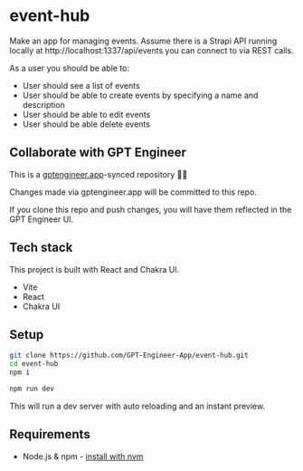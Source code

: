 # event-hub

Make an app for managing events. Assume there is a Strapi API running locally at http://localhost:1337/api/events you can connect to via REST calls.

As a user you should be able to:
- User should see a list of events
- User should be able to create events by specifying a name and description
- User should be able to edit events
- User should be able delete events

## Collaborate with GPT Engineer

This is a [gptengineer.app](https://gptengineer.app)-synced repository 🌟🤖

Changes made via gptengineer.app will be committed to this repo.

If you clone this repo and push changes, you will have them reflected in the GPT Engineer UI.

## Tech stack

This project is built with React and Chakra UI.

- Vite
- React
- Chakra UI

## Setup

```sh
git clone https://github.com/GPT-Engineer-App/event-hub.git
cd event-hub
npm i
```

```sh
npm run dev
```

This will run a dev server with auto reloading and an instant preview.

## Requirements

- Node.js & npm - [install with nvm](https://github.com/nvm-sh/nvm#installing-and-updating)
